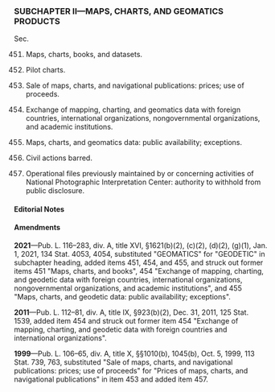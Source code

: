### SUBCHAPTER II—MAPS, CHARTS, AND GEOMATICS PRODUCTS ###

Sec.

451. Maps, charts, books, and datasets.

452. Pilot charts.

453. Sale of maps, charts, and navigational publications: prices; use of proceeds.

454. Exchange of mapping, charting, and geomatics data with foreign countries, international organizations, nongovernmental organizations, and academic institutions.

455. Maps, charts, and geomatics data: public availability; exceptions.

456. Civil actions barred.

457. Operational files previously maintained by or concerning activities of National Photographic Interpretation Center: authority to withhold from public disclosure.

#### **Editorial Notes** ####

#### Amendments ####

**2021**—Pub. L. 116–283, div. A, title XVI, §1621(b)(2), (c)(2), (d)(2), (g)(1), Jan. 1, 2021, 134 Stat. 4053, 4054, substituted "GEOMATICS" for "GEODETIC" in subchapter heading, added items 451, 454, and 455, and struck out former items 451 "Maps, charts, and books", 454 "Exchange of mapping, charting, and geodetic data with foreign countries, international organizations, nongovernmental organizations, and academic institutions", and 455 "Maps, charts, and geodetic data: public availability; exceptions".

**2011**—Pub. L. 112–81, div. A, title IX, §923(b)(2), Dec. 31, 2011, 125 Stat. 1539, added item 454 and struck out former item 454 "Exchange of mapping, charting, and geodetic data with foreign countries and international organizations".

**1999**—Pub. L. 106–65, div. A, title X, §§1010(b), 1045(b), Oct. 5, 1999, 113 Stat. 739, 763, substituted "Sale of maps, charts, and navigational publications: prices; use of proceeds" for "Prices of maps, charts, and navigational publications" in item 453 and added item 457.